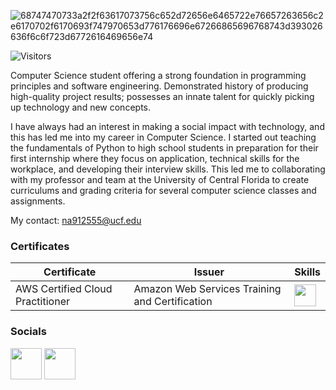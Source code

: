 ![68747470733a2f2f63617073756c652d72656e6465722e76657263656c2e6170702f6170693f747970653d776176696e67266865696768743d393026636f6c6f723d6772616469656e74](https://user-images.githubusercontent.com/111101890/210936569-6ee1b947-a39b-46ac-a3cd-15aec071d8e8.svg)

![Visitors](https://api.visitorbadge.io/api/visitors?path=https%3A%2F%2Fgithub.com%2FDosLlamas&countColor=%23263759)

Computer Science student offering a strong foundation in programming principles and software engineering. Demonstrated history of producing high-quality project results; possesses an innate talent for quickly picking up technology and new concepts.

I have always had an interest in making a social impact with technology, and this has led me into my career in Computer Science. I started out teaching the fundamentals of Python to high school students in preparation for their first internship where they focus on application, technical skills for the workplace, and developing their interview skills. This led me to collaborating with my professor and team at the University of Central Florida to create curriculums and grading criteria for several computer science classes and assignments.
  
My contact: na912555@ucf.edu

<!--
### What am I currently working on?
|Name|Description|Tooling|
|-|-|-|
|[amber](https://chrome.google.com/webstore/detail/amber-mindfulness/hdfdgocligofefcgklikgpjadbphlipm)|Google Chrome Extension -- Promotes mindfulness, preventing doomscrolling for Youtube, Tik Tok, Twitter, Instagram, and Reddit|<img height= "35em" src="https://img.shields.io/badge/React-20232A?style=for-the-badge&logo=react&logoColor=61DAFB"/><img height= "35" src="https://img.shields.io/badge/Vite-B73BFE?style=for-the-badge&logo=vite&logoColor=FFD62E"/>![Mi_proyecto-removebg-preview](https://user-images.githubusercontent.com/111101890/209997181-cf1546bf-a410-486d-b397-516de3fdee37.png)
-->


### Certificates
|Certificate|Issuer|Skills
|-|-|-|
|AWS Certified Cloud Practitioner|Amazon Web Services Training and Certification|<img height= "35" src="https://img.shields.io/badge/Amazon_AWS-FF9900?style=for-the-badge&logo=amazonaws&logoColor=white"/>


### Socials
[<img height="50em" target="_blank" src="https://img.shields.io/badge/linkedin%20-%230077B5.svg?&style=for-the-badge&logo=linkedin&logoColor=white"/>](https://www.linkedin.com/in/nathan-foss/)
[<img height="50em" target="_blank" src="https://img.shields.io/badge/linktree-1de9b6?style=for-the-badge&logo=linktree&logoColor=white"/>](https://linktr.ee/whats_nate)

  
  
 
